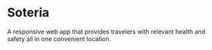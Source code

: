 # Soteria
A responsive web app that provides travelers with relevant health and safety all in one convenient location.
